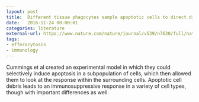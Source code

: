 ```yaml
---
layout: post
title:  Different tissue phagocytes sample apoptotic cells to direct distinct homeostasis programs
date:   2016-11-24 00:00:01
categories: literature
external-url: https://www.nature.com/nature/journal/v539/n7630/full/nature20138.html
tags:
- efferocytosis
- immunology
---
```


Cummings et al created an experimental model in which they could selectively induce apoptosis in a subpopulation of cells, which then allowed them to look at the response within the surrounding cells. Apoptotic cell debris leads to an immunosuppressive response in a variety of cell types, though with important differences as well.
